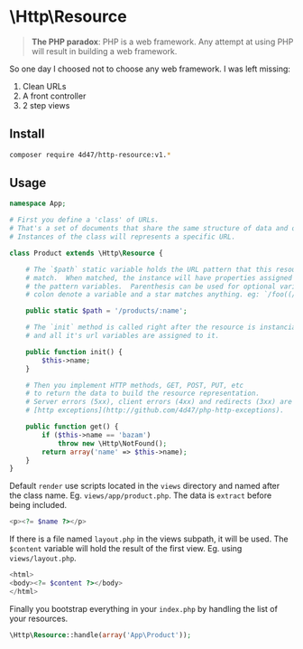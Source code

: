 # \Http\Resource

> **The PHP paradox**: PHP is a web framework. Any attempt at using PHP will result in building a web framework.


So one day I choosed not to choose any web framework. I was left missing:

1. Clean URLs
2. A front controller
3. 2 step views

## Install

```bash
composer require 4d47/http-resource:v1.*
```

## Usage


```php
namespace App;

# First you define a 'class' of URLs.
# That's a set of documents that share the same structure of data and operations.
# Instances of the class will represents a specific URL.

class Product extends \Http\Resource {

    # The `$path` static variable holds the URL pattern that this resource
    # match.  When matched, the instance will have properties assigned with
    # the pattern variables.  Parenthesis can be used for optional variables,
    # colon denote a variable and a star matches anything. eg: `/foo((/:bar)/*)`

    public static $path = '/products/:name';

    # The `init` method is called right after the resource is instanciated 
    # and all it's url variables are assigned to it.

    public function init() {
        $this->name;
    }

    # Then you implement HTTP methods, GET, POST, PUT, etc
    # to return the data to build the resource representation.
    # Server errors (5xx), client errors (4xx) and redirects (3xx) are sent by throwing
    # [http exceptions](http://github.com/4d47/php-http-exceptions).

    public function get() {
        if ($this->name == 'bazam')
            throw new \Http\NotFound();
        return array('name' => $this->name);
    }
}
```
    

Default `render` use scripts located in the `views` directory and named after the class name. Eg. `views/app/product.php`. The data is `extract` before being included.

```php
<p><?= $name ?></p>
```

If there is a file named `layout.php` in the views subpath, it will be used. 
The `$content` variable will hold the result of the first view. Eg. using `views/layout.php`.

```php
<html>
<body><?= $content ?></body>
</html>
```
    
Finally you bootstrap everything in your `index.php` by handling 
the list of your resources.

```php
\Http\Resource::handle(array('App\Product'));
```
